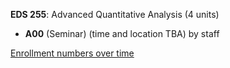 **EDS 255**: Advanced Quantitative Analysis (4 units)

- **A00** (Seminar) (time and location TBA) by staff

[Enrollment numbers over time](./EDS255.tsv)
